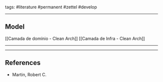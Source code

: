 tags: #literature #permanent #zettel #develop

----

## Model
[[Camada de domínio - Clean Arch]]
[[Camada de Infra - Clean Arch]]

----
----

## References
- Martin, Robert C.